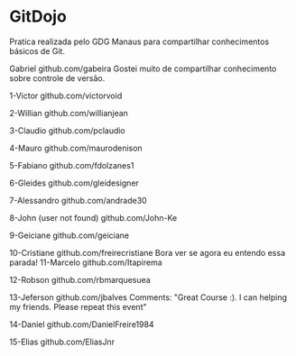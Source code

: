 # GitDojo
Pratica realizada pelo GDG Manaus para compartilhar conhecimentos básicos de Git.

Gabriel
github.com/gabeira
Gostei muito de compartilhar conhecimento sobre controle de versão.

1-Victor
github.com/victorvoid﻿

2-Willian
github.com/willianjean﻿

3-Claudio
github.com/pclaudio﻿

4-Mauro
github.com/maurodenison﻿

5-Fabiano
github.com/fdolzanes1

6-Gleides
github.com/gleidesigner﻿

7-Alessandro
github.com/andrade30﻿

8-John (user not found)
github.com/John-Ke﻿

9-Geiciane
github.com/geiciane﻿

10-Cristiane
github.com/freirecristiane﻿
Bora ver se agora eu entendo essa parada!
11-Marcelo
github.com/Itapirema﻿

12-Robson
github.com/rbmarquesuea﻿

13-Jeferson
github.com/jbalves﻿
Comments: "Great Course :). I can helping my friends. Please repeat this event"

14-Daniel
github.com/DanielFreire1984﻿

15-Elias
github.com/EliasJnr
